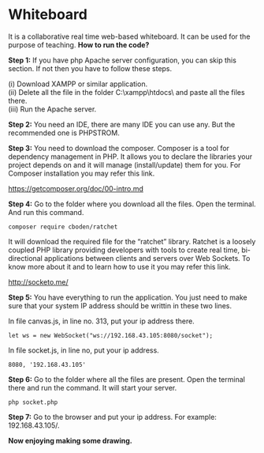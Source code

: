 # Whiteboard

It is a collaborative real time web-based whiteboard. It can be used for the purpose of teaching.
**How to run the code?**

**Step 1:** If you have php Apache server configuration, you can skip this section. If not then you have to follow these steps.

(i) Download XAMPP or similar application.  
(ii) Delete all the file in the folder C:\xampp\htdocs\ and paste all the files there.  
(iii) Run the Apache server.

**Step 2:** You need an IDE, there are many IDE you can use any. But the recommended one is PHPSTROM.

**Step 3:**  You need to download the composer. Composer is a tool for dependency management in PHP. It allows you to declare the libraries your project depends on and it will manage (install/update) them for you.
For Composer installation you may refer this link.

https://getcomposer.org/doc/00-intro.md

**Step 4:** Go to the folder where you download all the files. Open the terminal. And run this command.  

`composer require cboden/ratchet`

It will download the required file for the “ratchet” library. Ratchet is a loosely coupled PHP library providing developers with tools to create real time, bi-directional applications between clients and servers over Web Sockets.
To know more about it and to learn how to use it you may refer this link.  

http://socketo.me/

**Step 5:** You have everything to run the application. You just need to make sure that your system IP address should be writtin in these two lines.  

In file canvas.js, in line no. 313, put your ip address there.

`let ws = new WebSocket("ws://192.168.43.105:8080/socket");`

In file socket.js, in line no, put your ip address.

`8080, '192.168.43.105'`

**Step 6:** Go to the folder where all the files are present. Open the terminal there and run the command. It will start your server.

`php socket.php`

**Step 7:** Go to the browser and put your ip address. For example: 192.168.43.105/.

**Now enjoying making some drawing.**



 

